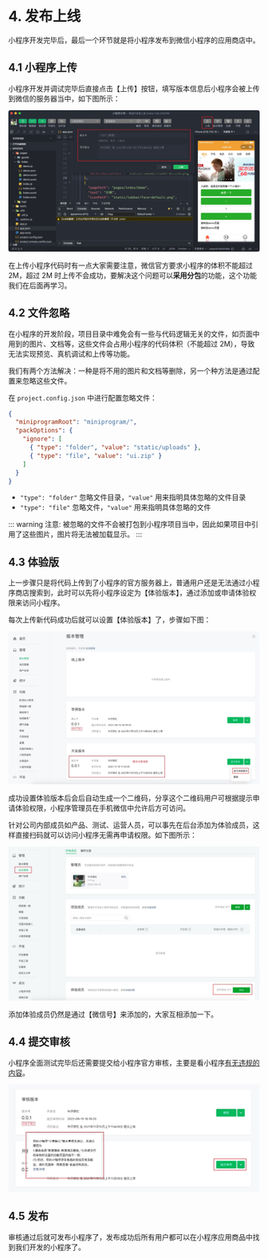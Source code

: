 # 4. 发布上线

小程序开发完毕后，最后一个环节就是将小程序发布到微信小程序的应用商店中。

## 4.1 小程序上传

小程序开发并调试完毕后直接点击【上传】按钮，填写版本信息后小程序会被上传到微信的服务器当中，如下图所示：

![小程序上传](./assets/publish/picture_2.jpg)

在上传小程序代码时有一点大家需要注意，微信官方要求小程序的体积不能超过 2M，超过 2M 时上传不会成功，要解决这个问题可以**采用分包**的功能，这个功能我们在后面再学习。

## 4.2 文件忽略

在小程序的开发阶段，项目目录中难免会有一些与代码逻辑无关的文件，如页面中用到的图片、文档等，这些文件会占用小程序的代码体积（不能超过 2M），导致无法实现预览、真机调试和上传等功能。

我们有两个方法解决：一种是将不用的图片和文档等删除，另一个种方法是通过配置来忽略这些文件。

在 `project.config.json` 中进行配置忽略文件：

```json
{
  "miniprogramRoot": "miniprogram/",
  "packOptions": {
    "ignore": [
      { "type": "folder", "value": "static/uploads" },
      { "type": "file", "value": "ui.zip" }
    ]
  }
}
```

- `"type": "folder"` 忽略文件目录，`"value"` 用来指明具体忽略的文件目录
- `"type": "file"` 忽略文件，`"value"` 用来指明具体忽略的文件

::: warning 注意:
被忽略的文件不会被打包到小程序项目当中，因此如果项目中引用了这些图片，图片将无法被加载显示。
:::

## 4.3 体验版

上一步骤只是将代码上传到了小程序的官方服务器上，普通用户还是无法通过小程序商店搜索到，此时可以先将小程序设定为【体验版本】，通过添加或申请体验权限来访问小程序。

每次上传新代码成功后就可以设置【体验版本】了，步骤如下图：

![体验版](./assets/publish/picture_3.jpg)

成功设置体验版本后会后自动生成一个二维码，分享这个二维码用户可根据提示申请体验权限，小程序管理员在手机微信中允许后方可访问。

针对公司内部成员如产品、测试、运营人员，可以事先在后台添加为体验成员，这样直接扫码就可以访问小程序无需再申请权限。如下图所示：

![体验版](./assets/publish/picture_5.jpg)

添加体验成员仍然是通过【微信号】来添加的，大家互相添加一下。

## 4.4 提交审核

小程序全面测试完毕后还需要提交给小程序官方审核，主要是看小程序[有无违规的内容](https://developers.weixin.qq.com/community/develop/doc/000c266f094ab00976ad5c0d251809)。

![](./assets/publish/picture_7.jpg)

## 4.5 发布

审核通过后就可发布小程序了，发布成功后所有用户都可以在小程序应用商品中找到我们开发的小程序了。
